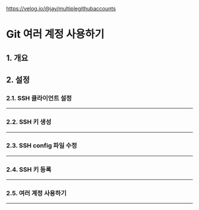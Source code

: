 https://velog.io/@jay/multiplegithubaccounts

# Git 여러 계정 사용하기

## 1. 개요

## 2. 설정

### 2.1. SSH 클라이언트 설정
----------------------------------------------------------------------------------------------------

### 2.2. SSH 키 생성
----------------------------------------------------------------------------------------------------

### 2.3. SSH config 파일 수정
----------------------------------------------------------------------------------------------------

### 2.4. SSH 키 등록
----------------------------------------------------------------------------------------------------

### 2.5. 여러 계정 사용하기
----------------------------------------------------------------------------------------------------
